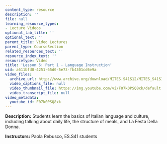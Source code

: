 ```yaml
---
content_type: resource
description: ''
file: null
learning_resource_types:
- Lecture Videos
optional_tab_title: ''
optional_text: ''
parent_title: Video Lectures
parent_type: CourseSection
related_resources_text: ''
resource_index_text: ''
resourcetype: Video
title: 'Lesson 5: Part 1 - Language Instruction'
uid: a611bfd0-4251-65d0-5e73-fb4301cd6e9a
video_files:
  archive_url: http://www.archive.org/download/MITES.S41S12/MITES_S41S12_Lesson5_Part1_300k.mp4
  video_captions_file: null
  video_thumbnail_file: https://img.youtube.com/vi/F07k0PSQ8xk/default.jpg
  video_transcript_file: null
video_metadata:
  youtube_id: F07k0PSQ8xk
---
```


**Description:** Students learn the basics of Italian language and culture, including talking about daily life, the structure of meals, and La Festa Della Donna.

**Instructors:** Paola Rebusco, ES.S41 students